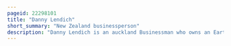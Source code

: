 ```yaml
---
pageid: 22298101
title: "Danny Lendich"
short_summary: "New Zealand businessperson"
description: "Danny Lendich is an auckland Businessman who owns an Earthmoving and Hauling Company. Lendich is best known for opening the first Wendy's franchise in New Zealand. He is also a Midget Car Racing Owner."
---
```

